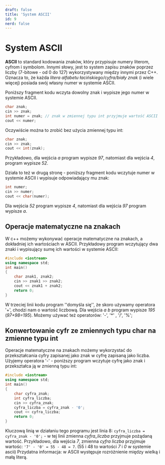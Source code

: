 ```yaml
---
draft: false
title: 'System ASCII'
id: 9
nerd: false
---
```

# System ASCII
**ASCII** to standard kodowania znaków, który przypisuje numery literom, cyfrom i symbolom. Innymi słowy, jest to system zapisu znaków poprzez liczby (7-bitowe - od 0 do 127) wykorzystywany między innymi przez C++. Oznacza to, że każda *litera alfabetu łacińskiego/cyfra/biały znak* (i wiele więcej) posiada swój własny numer w systemie ASCII.

Poniższy fragment kodu wczyta dowolny znak i wypisze jego numer w systemie ASCII.
```cpp
char znak;
cin >> znak;
int numer = znak; // znak w zmiennej typu int przyjmuje wartość ASCII
cout << numer;
```
Oczywiście można to zrobić bez użycia zmiennej typu int:
```cpp
char znak;
cin >> znak;
cout << int(znak);
```
Przykładowo, dla wejścia *a* program wypisze *97*, natomiast dla wejścia *4*, program wypisze *52*.

Działa to też w drugą stronę - poniższy fragment kodu wczytuje numer w systemie ASCII i wypisuje odpowiadający mu znak:
```cpp
int numer;
cin >> numer;
cout << char(numer);
```
Dla wejścia *52* program wypisze *4*, natomiast dla wejścia *97* program wypisze *a*.
## Operacje matematyczne na znakach
W c++ możemy wykonywać operacje matematyczne na znakach, a dokładniej ich wartościach w ASCII. 
Przykładowy program wczytujący dwa znaki i wypisujący sumę ich wartości w systemie ASCII:
```cpp
#include <iostream>
using namespace std;
int main()
{
    char znak1, znak2;
    cin >> znak1 >> znak2;
    cout << znak1 + znak2;
    return 0;
}
```
W trzeciej linii kodu program ''domyśla się'', że skoro używamy operatora '+', chodzi nam o wartość liczbową. Dla wejścia *a b* program wypisze *195* (*97+98=195*). Możemy używać też operatorów: '-', '*' , '/', '%';

## Konwertowanie cyfr ze zmiennych typu char na zmienne typu int
Operacje matematyczne na znakach możemy wykorzystać do przekształcania cyfry zapisanej jako znak w cyfrę zapisaną jako liczba. Użyjemy operatora '-' - poniższy program wczytuje cyfrę jako znak i przekształca ją w zmienną typu int:
```cpp
#include <iostream>
using namespace std;
int main()
{
    char cyfra_znak;
    int cyfra_liczba;
    cin >> cyfra_znak;
    cyfra_liczba = cyfra_znak - '0';
    cout << cyfra_liczba;
    return 0;
}

```
Kluczową linią w działaniu tego programu jest linia 8: `cyfra_liczba = cyfra_znak - '0';` - w tej linii zmienna *cyfra_liczba* przyjmuje pożądaną wartość. Przykładowo, dla wejścia *7*, zmienna *cyfra liczba* przyjmuje wartośc: `'7' - '0' = 55 - 48 = 7`. (55 i 48 to wartości *7* i *0* w systemie ascii)
Przydatna informacja: w ASCII występuje rozróżnienie między wielką i małą literą.
